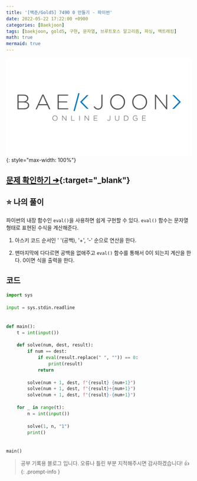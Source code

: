 ```yaml
---
title: '[백준/Gold5] 7490 0 만들기 - 파이썬'
date: 2022-05-22 17:22:00 +0900
categories: [Baekjoon]
tags: [baekjoon, gold5, 구현, 문자열, 브루트포스 알고리즘, 파싱, 백트래킹]
math: true
mermaid: true
---
```


![](/assets/images/banners/baekjoon_banner.png){: style="max-width: 100%"}

## [문제 확인하기 ➔](https://www.acmicpc.net/problem/7490){:target="_blank"}

## ⭐️ 나의 풀이

파이썬의 내장 함수인 `eval()`을 사용하면 쉽게 구현할 수 있다.
`eval()` 함수는 문자열 형태로 표현된 수식을 계산해준다.

1. 아스키 코드 순서인 ' '(공백), '+', '-' 순으로 연산을 한다.

2. 맨마지막에 다다르면 공백을 없애주고 `eval()` 함수를 통해서 0이 되는지 계산을 한다. 0이면 식을 출력을 한다.

## 코드

```python
import sys

input = sys.stdin.readline


def main():
    t = int(input())

    def solve(num, dest, result):
        if num == dest:
            if eval(result.replace(" ", "")) == 0:
                print(result)
            return

        solve(num + 1, dest, f"{result} {num+1}")
        solve(num + 1, dest, f"{result}+{num+1}")
        solve(num + 1, dest, f"{result}-{num+1}")

    for _ in range(t):
        n = int(input())

        solve(1, n, "1")
        print()


main()
```

> 공부 기록용 블로그 입니다. 오류나 틀린 부분 지적해주시면 감사하겠습니다! 👍
{: .prompt-info }